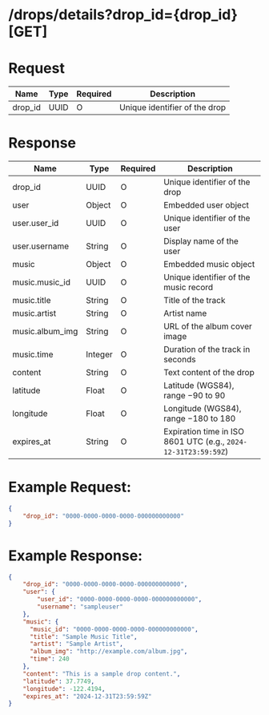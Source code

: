 # /drops/details?drop_id={drop_id} [GET]
# Request
| Name    | Type | Required | Description                   |
| ------- | ---- | -------- | ----------------------------- |
| drop_id | UUID | O        | Unique identifier of the drop |

# Response
| Name             | Type    | Required | Description                                                    |
| ---------------- | ------- | -------- | -------------------------------------------------------------- |
| drop\_id         | UUID    | O        | Unique identifier of the drop                                  |
| user             | Object  | O        | Embedded user object                                           |
| user.user\_id    | UUID    | O        | Unique identifier of the user                                  |
| user.username    | String  | O        | Display name of the user                                       |
| music            | Object  | O        | Embedded music object                                          |
| music.music\_id  | UUID    | O        | Unique identifier of the music record                          |
| music.title      | String  | O        | Title of the track                                             |
| music.artist     | String  | O        | Artist name                                                    |
| music.album\_img | String  | O        | URL of the album cover image                                   |
| music.time       | Integer | O        | Duration of the track in seconds                               |
| content          | String  | O        | Text content of the drop                                       |
| latitude         | Float   | O        | Latitude (WGS84), range −90 to 90                              |
| longitude        | Float   | O        | Longitude (WGS84), range −180 to 180                           |
| expires\_at      | String  | O        | Expiration time in ISO 8601 UTC (e.g., `2024-12-31T23:59:59Z`) |
# Example Request:
```json
{
    "drop_id": "0000-0000-0000-0000-000000000000"
}
```

# Example Response:
```json
{
    "drop_id": "0000-0000-0000-0000-000000000000",
    "user": {
        "user_id": "0000-0000-0000-0000-000000000000",
        "username": "sampleuser"
    },
    "music": {
      "music_id": "0000-0000-0000-0000-000000000000",
      "title": "Sample Music Title",
      "artist": "Sample Artist",
      "album_img": "http://example.com/album.jpg",
      "time": 240
    },
    "content": "This is a sample drop content.",
    "latitude": 37.7749,
    "longitude": -122.4194,
    "expires_at": "2024-12-31T23:59:59Z"
}
```